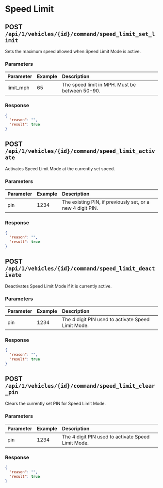 # Speed Limit

## POST `/api/1/vehicles/{id}/command/speed_limit_set_limit`

Sets the maximum speed allowed when Speed Limit Mode is active.

### Parameters

| Parameter | Example | Description |
| :--- | :--- | :--- |
| limit_mph | 65 | The speed limit in MPH. Must be between 50-90. |

### Response

```json
{
  "reason": "",
  "result": true
}
```

## POST `/api/1/vehicles/{id}/command/speed_limit_activate`

Activates Speed Limit Mode at the currently set speed.

### Parameters

| Parameter | Example | Description |
| :--- | :--- | :--- |
| pin | 1234 | The existing PIN, if previously set, or a new 4 digit PIN. |

### Response

```json
{
  "reason": "",
  "result": true
}
```

## POST `/api/1/vehicles/{id}/command/speed_limit_deactivate`

Deactivates Speed Limit Mode if it is currently active.

### Parameters

| Parameter | Example | Description |
| :--- | :--- | :--- |
| pin | 1234 | The 4 digit PIN used to activate Speed Limit Mode. |

### Response

```json
{
  "reason": "",
  "result": true
}
```

## POST `/api/1/vehicles/{id}/command/speed_limit_clear_pin`

Clears the currently set PIN for Speed Limit Mode.

### Parameters

| Parameter | Example | Description |
| :--- | :--- | :--- |
| pin | 1234 | The 4 digit PIN used to activate Speed Limit Mode. |

### Response

```json
{
  "reason": "",
  "result": true
}
```
